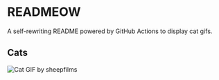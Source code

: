 # READMEOW

A self-rewriting README powered by GitHub Actions to display cat gifs.

## Cats

![Cat GIF by sheepfilms](https://media2.giphy.com/media/zZMTVkTeEfeEg/200.gif?cid=9acd02da3vpqgol0hpp0oaabi6n2ni31qkd6sb9eo5wzn7qi&ep=v1_gifs_search&rid=200.gif&ct=g)
